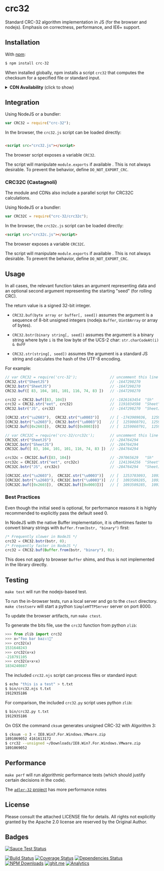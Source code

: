 # crc32

Standard CRC-32 algorithm implementation in JS (for the browser and nodejs).
Emphasis on correctness, performance, and IE6+ support.

## Installation

With [npm](https://www.npmjs.org/package/crc-32):

```bash
$ npm install crc-32
```

When installed globally, npm installs a script `crc32` that computes the
checksum for a specified file or standard input.

<details>
  <summary><b>CDN Availability</b> (click to show)</summary>

|    CDN     | URL                                        |
|-----------:|:-------------------------------------------|
|    `unpkg` | <https://unpkg.com/crc-32/>                |
| `jsDelivr` | <https://jsdelivr.com/package/npm/crc-32>  |
|    `CDNjs` | <https://cdnjs.com/libraries/crc-32>       |

</details>


## Integration

Using NodeJS or a bundler:

```js
var CRC32 = require("crc-32");
```

In the browser, the `crc32.js` script can be loaded directly:

```html

<script src="crc32.js"></script>
```

The browser script exposes a variable `CRC32`.

The script will manipulate `module.exports` if available .  This is not always
desirable.  To prevent the behavior, define `DO_NOT_EXPORT_CRC`.

### CRC32C (Castagnoli)

The module and CDNs also include a parallel script for CRC32C calculations.

Using NodeJS or a bundler:

```js
var CRC32C = require("crc-32/crc32c");
```

In the browser, the `crc32c.js` script can be loaded directly:

```html
<script src="crc32c.js"></script>
```

The browser exposes a variable `CRC32C`.

The script will manipulate `module.exports` if available .  This is not always
desirable.  To prevent the behavior, define `DO_NOT_EXPORT_CRC`.

## Usage

In all cases, the relevant function takes an argument representing data and an
optional second argument representing the starting "seed" (for rolling CRC).

The return value is a signed 32-bit integer.

- `CRC32.buf(byte array or buffer[, seed])` assumes the argument is a sequence
  of 8-bit unsigned integers (nodejs `Buffer`, `Uint8Array` or array of bytes).

- `CRC32.bstr(binary string[, seed])` assumes the argument is a binary string
  where byte `i` is the low byte of the UCS-2 char: `str.charCodeAt(i) & 0xFF`

- `CRC32.str(string[, seed])` assumes the argument is a standard JS string and
  calculates the hash of the UTF-8 encoding.

For example:

```js
// var CRC32 = require('crc-32');               // uncomment this line if in node
CRC32.str("SheetJS")                            // -1647298270
CRC32.bstr("SheetJS")                           // -1647298270
CRC32.buf([ 83, 104, 101, 101, 116, 74, 83 ])   // -1647298270

crc32 = CRC32.buf([83, 104])                    // -1826163454  "Sh"
crc32 = CRC32.str("eet", crc32)                 //  1191034598  "Sheet"
CRC32.bstr("JS", crc32)                         // -1647298270  "SheetJS"

[CRC32.str("\u2603"),  CRC32.str("\u0003")]     // [ -1743909036,  1259060791 ]
[CRC32.bstr("\u2603"), CRC32.bstr("\u0003")]    // [  1259060791,  1259060791 ]
[CRC32.buf([0x2603]),  CRC32.buf([0x0003])]     // [  1259060791,  1259060791 ]

// var CRC32C = require('crc-32/crc32c');       // uncomment this line if in node
CRC32C.str("SheetJS")                           // -284764294
CRC32C.bstr("SheetJS")                          // -284764294
CRC32C.buf([ 83, 104, 101, 101, 116, 74, 83 ])  // -284764294

crc32c = CRC32C.buf([83, 104])                  // -297065629   "Sh"
crc32c = CRC32C.str("eet", crc32c)              //  1241364256  "Sheet"
CRC32C.bstr("JS", crc32c)                       // -284764294   "SheetJS"

[CRC32C.str("\u2603"),  CRC32C.str("\u0003")]   // [  1253703093,  1093509285 ]
[CRC32C.bstr("\u2603"), CRC32C.bstr("\u0003")]  // [  1093509285,  1093509285 ]
[CRC32C.buf([0x2603]),  CRC32C.buf([0x0003])]   // [  1093509285,  1093509285 ]
```

### Best Practices

Even though the initial seed is optional, for performance reasons it is highly
recommended to explicitly pass the default seed 0.

In NodeJS with the native Buffer implementation, it is oftentimes faster to
convert binary strings with `Buffer.from(bstr, "binary")` first:

```js
/* Frequently slower in NodeJS */
crc32 = CRC32.bstr(bstr, 0);
/* Frequently faster in NodeJS */
crc32 = CRC32.buf(Buffer.from(bstr, "binary"), 0);
```

This does not apply to browser `Buffer` shims, and thus is not implemented in
the library directly.

## Testing

`make test` will run the nodejs-based test.

To run the in-browser tests, run a local server and go to the `ctest` directory.
`make ctestserv` will start a python `SimpleHTTPServer` server on port 8000.

To update the browser artifacts, run `make ctest`.

To generate the bits file, use the `crc32` function from python `zlib`:

```python
>>> from zlib import crc32
>>> x="foo bar baz٪☃🍣"
>>> crc32(x)
1531648243
>>> crc32(x+x)
-218791105
>>> crc32(x+x+x)
1834240887
```

The included `crc32.njs` script can process files or standard input:

```bash
$ echo "this is a test" > t.txt
$ bin/crc32.njs t.txt
1912935186
```

For comparison, the included `crc32.py` script uses python `zlib`:

```bash
$ bin/crc32.py t.txt
1912935186
```

On OSX the command `cksum` generates unsigned CRC-32 with Algorithm 3:

```bash
$ cksum -o 3 < IE8.Win7.For.Windows.VMware.zip
1891069052 4161613172
$ crc32 --unsigned ~/Downloads/IE8.Win7.For.Windows.VMware.zip
1891069052
```

## Performance

`make perf` will run algorithmic performance tests (which should justify certain
decisions in the code).

The [`adler-32` project](http://git.io/adler32) has more performance notes

## License

Please consult the attached LICENSE file for details.  All rights not explicitly
granted by the Apache 2.0 license are reserved by the Original Author.

## Badges

[![Sauce Test Status](https://saucelabs.com/browser-matrix/crc32.svg)](https://saucelabs.com/u/crc32)

[![Build Status](https://travis-ci.org/SheetJS/js-crc32.svg?branch=master)](https://travis-ci.org/SheetJS/js-crc32)
[![Coverage Status](http://img.shields.io/coveralls/SheetJS/js-crc32/master.svg)](https://coveralls.io/r/SheetJS/js-crc32?branch=master)
[![Dependencies Status](https://david-dm.org/sheetjs/js-crc32/status.svg)](https://david-dm.org/sheetjs/js-crc32)
[![NPM Downloads](https://img.shields.io/npm/dt/crc-32.svg)](https://npmjs.org/package/crc-32)
[![ghit.me](https://ghit.me/badge.svg?repo=sheetjs/js-xlsx)](https://ghit.me/repo/sheetjs/js-xlsx)
[![Analytics](https://ga-beacon.appspot.com/UA-36810333-1/SheetJS/js-crc32?pixel)](https://github.com/SheetJS/js-crc32)
